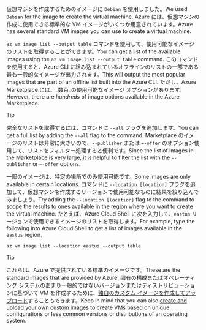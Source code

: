 <span data-ttu-id="e563e-101">仮想マシンを作成するためのイメージに `Debian` を使用しました。</span><span class="sxs-lookup"><span data-stu-id="e563e-101">We used `Debian` for the image to create the virtual machine.</span></span> <span data-ttu-id="e563e-102">Azure には、仮想マシンの作成に使用できる標準的な VM イメージがいくつか用意されています。</span><span class="sxs-lookup"><span data-stu-id="e563e-102">Azure has several standard VM images you can use to create a virtual machine.</span></span> 

<span data-ttu-id="e563e-103">`az vm image list --output table` コマンドを使用して、使用可能なイメージのリストを取得することができます。</span><span class="sxs-lookup"><span data-stu-id="e563e-103">You can get a list of the available images using the `az vm image list --output table` command.</span></span> <span data-ttu-id="e563e-104">このコマンドを使用すると、Azure CLI に組み込まれているオフラインのリストの一部である最も一般的なイメージが出力されます。</span><span class="sxs-lookup"><span data-stu-id="e563e-104">This will output the most popular images that are part of an offline list built into the Azure CLI.</span></span> <span data-ttu-id="e563e-105">ただし、Azure Marketplace には、_数百_の使用可能なイメージ オプションがあります。</span><span class="sxs-lookup"><span data-stu-id="e563e-105">However, there are _hundreds_ of image options available in the Azure Marketplace.</span></span> 

> [!TIP]
> <span data-ttu-id="e563e-106">完全なリストを取得するには、コマンドに `--all` フラグを追加します。</span><span class="sxs-lookup"><span data-stu-id="e563e-106">You can get a full list by adding the `--all` flag to the command.</span></span> <span data-ttu-id="e563e-107">Marketplace のイメージのリストは非常に大きいので、`--publisher` または `–-offer` のオプション使用して、リストをフィルター処理すると便利です。</span><span class="sxs-lookup"><span data-stu-id="e563e-107">Since the list of images in the Marketplace is very large, it is helpful to filter the list with the `--publisher` or `–-offer` options.</span></span>

<span data-ttu-id="e563e-108">一部のイメージは、特定の場所でのみ使用可能です。</span><span class="sxs-lookup"><span data-stu-id="e563e-108">Some images are only available in certain locations.</span></span> <span data-ttu-id="e563e-109">コマンドに `--location [location]` フラグを追加して、仮想マシンを作成するリージョンで使用可能なものに結果を絞り込んでみましょう。</span><span class="sxs-lookup"><span data-stu-id="e563e-109">Try adding the `--location [location]` flag to the command to scope the results to ones available in the region where you want to create the virtual machine.</span></span> <span data-ttu-id="e563e-110">たとえば、Azure Cloud Shell に次を入力して、`eastus` リージョンで使用できるイメージのリストを取得します。</span><span class="sxs-lookup"><span data-stu-id="e563e-110">For example, type the following into Azure Cloud Shell to get a list of images available in the `eastus` region.</span></span>

```azurecli
az vm image list --location eastus --output table
```

> [!TIP]
> <span data-ttu-id="e563e-111">これらは、Azure で提供されている標準のイメージです。</span><span class="sxs-lookup"><span data-stu-id="e563e-111">These are the standard images that are provided by Azure.</span></span> <span data-ttu-id="e563e-112">固有の構成またはオペレーティング システムのあまり一般的ではないバージョンまたはディストリビューションに基づいて VM を作成するために、[独自のカスタム イメージを作成してアップロード](https://docs.microsoft.com/azure/virtual-machines/linux/tutorial-custom-images)することもできます。</span><span class="sxs-lookup"><span data-stu-id="e563e-112">Keep in mind that you can also [create and upload your own custom images](https://docs.microsoft.com/azure/virtual-machines/linux/tutorial-custom-images) to create VMs based on unique configurations or less common versions or distributions of an operating system.</span></span>